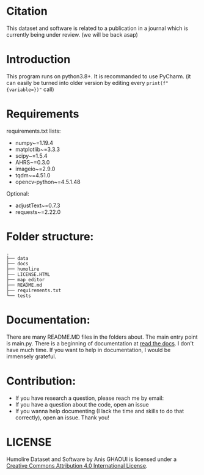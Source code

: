 # Citation
This dataset and software is related to a publication in a journal which is currently being under review. (we will be back asap)

# Introduction
This program runs on python3.8+. It is recommanded to use PyCharm.
(it can easily be turned into older version by editing every `print(f"{variable=})"` call)

# Requirements
requirements.txt lists:
* numpy~=1.19.4
* matplotlib~=3.3.3
* scipy~=1.5.4
* AHRS~=0.3.0
* imageio~=2.9.0
* tqdm~=4.51.0
* opencv-python~=4.5.1.48

Optional:
* adjustText~=0.7.3
* requests~=2.22.0

# Folder structure:
	.
	├── data
	├── docs
	├── humolire
	├── LICENSE.HTML
	├── map_editor
	├── README.md
	├── requirements.txt
	└── tests


# Documentation:
There are many README.MD files in the folders about.
The main entry point is main.py.
There is a beginning of documentation at [read the docs](https://humolire.readthedocs.io/en/latest/). I don't have much time. If you want to help in documentation, I would be immensely grateful. 

# Contribution:
* If you have research a question, please reach me by email:
* If you have a question about the code, open an issue
* If you wanna help documenting (I lack the time and skills to do that correctly), open an issue.
Thank you!

# LICENSE
Humolire Dataset and Software by Anis GHAOUI is licensed under a [Creative Commons Attribution 4.0 International License](https://creativecommons.org/licenses/by/4.0).
